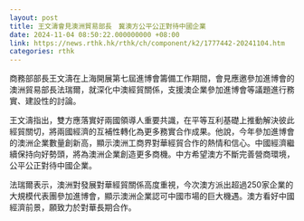 ```yaml
---
layout: post
title: 王文濤會見澳洲貿易部長　冀澳方公平公正對待中國企業
date: 2024-11-04 08:50:22.000000000 +08:00
link: https://news.rthk.hk/rthk/ch/component/k2/1777442-20241104.htm
categories: rthk
---
```


商務部部長王文濤在上海開展第七屆進博會籌備工作期間，會見應邀參加進博會的澳洲貿易部長法瑞爾，就深化中澳經貿關係，支援澳企業參加進博會等議題進行務實、建設性的討論。

王文濤指出，雙方應落實好兩國領導人重要共識，在平等互利基礎上推動解決彼此經貿關切，將兩國經濟的互補性轉化為更多務實合作成果。他說，今年參加進博會的澳洲企業數量創新高，顯示澳洲工商界對華經貿合作的熱情和信心。中國經濟繼續保持向好勢頭，將為澳洲企業創造更多商機。中方希望澳方不斷完善營商環境，公平公正對待中國企業。

法瑞爾表示，澳洲對發展對華經貿關係高度重視，今次澳方派出超過250家企業的大規模代表團參加進博會，顯示澳洲企業認可中國市場的巨大機遇。澳方看好中國經濟前景，願致力於對華長期合作。
